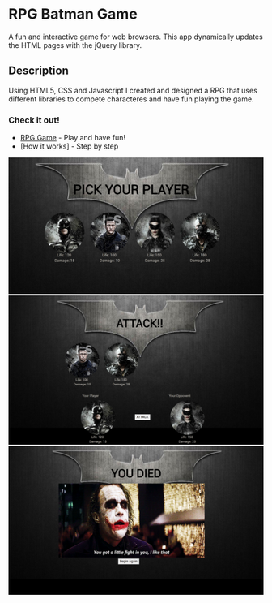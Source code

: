 # RPG Batman Game

A fun and interactive game for web browsers. This app dynamically updates the HTML pages with the jQuery library.

## Description

Using HTML5, CSS and Javascript I created and designed a RPG that uses different libraries to compete characteres and have fun playing the game.

### Check it out!

* [RPG Game](https://franciscaechague.github.io/TriviaGame/) - Play and have fun!
* [How it works] - Step by step

![Step 1](/assets/images/step1.png?raw=true "Step 1")
![Step 2](/assets/images/step2.png?raw=true "Step 2")
![Step 3](/assets/images/step3.png?raw=true "Step 3")
